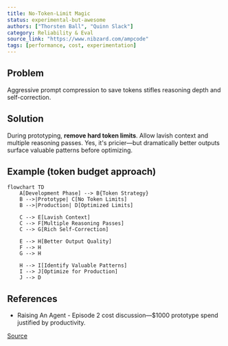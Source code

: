 ```yaml
---
title: No-Token-Limit Magic
status: experimental-but-awesome
authors: ["Thorsten Ball", "Quinn Slack"]
category: Reliability & Eval
source_link: "https://www.nibzard.com/ampcode"
tags: [performance, cost, experimentation]
---
```


## Problem
Aggressive prompt compression to save tokens stifles reasoning depth and self-correction.

## Solution
During prototyping, **remove hard token limits**. Allow lavish context and multiple reasoning passes. Yes, it's pricier—but dramatically better outputs surface valuable patterns before optimizing.

## Example (token budget approach)
```mermaid
flowchart TD
    A[Development Phase] --> B{Token Strategy}
    B -->|Prototype| C[No Token Limits]
    B -->|Production| D[Optimized Limits]

    C --> E[Lavish Context]
    C --> F[Multiple Reasoning Passes]
    C --> G[Rich Self-Correction]

    E --> H[Better Output Quality]
    F --> H
    G --> H

    H --> I[Identify Valuable Patterns]
    I --> J[Optimize for Production]
    J --> D
```

## References
- Raising An Agent - Episode 2 cost discussion—$1000 prototype spend justified by productivity.

[Source](https://www.nibzard.com/ampcode)